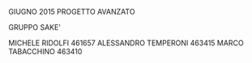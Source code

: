 GIUGNO 2015 PROGETTO AVANZATO

GRUPPO SAKE'

MICHELE RIDOLFI 461657
ALESSANDRO TEMPERONI 463415 
MARCO TABACCHINO 463410
